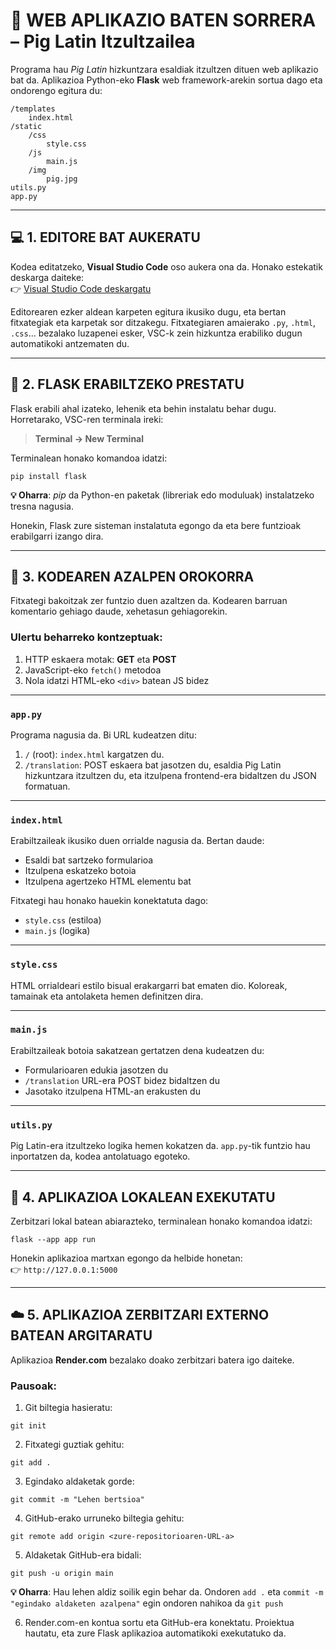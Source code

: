 # 🐷 WEB APLIKAZIO BATEN SORRERA – Pig Latin Itzultzailea

Programa hau *Pig Latin* hizkuntzara esaldiak itzultzen dituen web aplikazio bat da. Aplikazioa Python-eko **Flask** web framework-arekin sortua dago eta ondorengo egitura du:

```
/templates
    index.html
/static
    /css
        style.css
    /js
        main.js
    /img
        pig.jpg
utils.py
app.py
```

---

## 💻 1. EDITORE BAT AUKERATU

Kodea editatzeko, **Visual Studio Code** oso aukera ona da. Honako estekatik deskarga daiteke:  
👉 [Visual Studio Code deskargatu](https://code.visualstudio.com/download)

Editorearen ezker aldean karpeten egitura ikusiko dugu, eta bertan fitxategiak eta karpetak sor ditzakegu. Fitxategiaren amaierako `.py`, `.html`, `.css`... bezalako luzapenei esker, VSC-k zein hizkuntza erabiliko dugun automatikoki antzematen du.

---

## 🧪 2. FLASK ERABILTZEKO PRESTATU

Flask erabili ahal izateko, lehenik eta behin instalatu behar dugu. Horretarako, VSC-ren terminala ireki:

> **Terminal → New Terminal**

Terminalean honako komandoa idatzi:

```
pip install flask
```

**💡 Oharra**: *pip* da Python-en paketak (libreriak edo moduluak) instalatzeko tresna nagusia.

Honekin, Flask zure sisteman instalatuta egongo da eta bere funtzioak erabilgarri izango dira.

---

## 🧠 3. KODEAREN AZALPEN OROKORRA

Fitxategi bakoitzak zer funtzio duen azaltzen da. Kodearen barruan komentario gehiago daude, xehetasun gehiagorekin.

### Ulertu beharreko kontzeptuak:

1. HTTP eskaera motak: **GET** eta **POST**
2. JavaScript-eko `fetch()` metodoa
3. Nola idatzi HTML-eko `<div>` batean JS bidez

---

### `app.py`

Programa nagusia da. Bi URL kudeatzen ditu:

1. `/` (root): `index.html` kargatzen du.
2. `/translation`: POST eskaera bat jasotzen du, esaldia Pig Latin hizkuntzara itzultzen du, eta itzulpena frontend-era bidaltzen du JSON formatuan.

---

### `index.html`

Erabiltzaileak ikusiko duen orrialde nagusia da. Bertan daude:

- Esaldi bat sartzeko formularioa  
- Itzulpena eskatzeko botoia  
- Itzulpena agertzeko HTML elementu bat  

Fitxategi hau honako hauekin konektatuta dago:

- `style.css` (estiloa)
- `main.js` (logika)

---

### `style.css`

HTML orrialdeari estilo bisual erakargarri bat ematen dio. Koloreak, tamainak eta antolaketa hemen definitzen dira.

---

### `main.js`

Erabiltzaileak botoia sakatzean gertatzen dena kudeatzen du:

- Formularioaren edukia jasotzen du  
- `/translation` URL-era POST bidez bidaltzen du  
- Jasotako itzulpena HTML-an erakusten du  

---

### `utils.py`

Pig Latin-era itzultzeko logika hemen kokatzen da. `app.py`-tik funtzio hau inportatzen da, kodea antolatuago egoteko.

---

## 🚀 4. APLIKAZIOA LOKALEAN EXEKUTATU

Zerbitzari lokal batean abiarazteko, terminalean honako komandoa idatzi:

```
flask --app app run
```

Honekin aplikazioa martxan egongo da helbide honetan:  
👉 `http://127.0.0.1:5000`

---

## ☁️ 5. APLIKAZIOA ZERBITZARI EXTERNO BATEAN ARGITARATU

Aplikazioa **Render.com** bezalako doako zerbitzari batera igo daiteke.

### Pausoak:

1. Git biltegia hasieratu:

```
git init
```

2. Fitxategi guztiak gehitu:

```
git add .
```

3. Egindako aldaketak gorde:

```
git commit -m "Lehen bertsioa"
```

4. GitHub-erako urruneko biltegia gehitu:

```
git remote add origin <zure-repositorioaren-URL-a>
```

5. Aldaketak GitHub-era bidali:

```
git push -u origin main
```
**💡 Oharra**: Hau lehen aldiz soilik egin behar da. Ondoren `add .` eta `commit -m "egindako aldaketen azalpena"` egin ondoren nahikoa da `git push`


6. Render.com-en kontua sortu eta GitHub-era konektatu. Proiektua hautatu, eta zure Flask aplikazioa automatikoki exekutatuko da.


